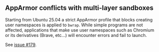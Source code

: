 <!--
SPDX-License-Identifier: GPL-3.0-or-later
SPDX-FileCopyrightText: 2025 igo95862
-->

## AppArmor conflicts with multi-layer sandboxes

Starting from Ubuntu 25.04 a strict AppArmor profile that blocks creating
user namespaces is applied to `bwrap`. While simple programs are not affected,
applications that make use user namespaces such as Chromium or its derivatives
(Brave, etc...) will encounter errors and fail to launch.

See [issue #179](https://github.com/igo95862/bubblejail/issues/179).
